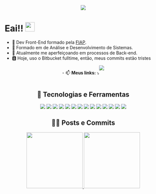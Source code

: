 <div align="center">
 <img src="https://github.com/JoaoLeiteF/JoaoLeiteF/assets/88325854/91578095-1f52-431e-b9b4-6db9430362af">
</div>

# Eai!! <img src="https://raw.githubusercontent.com/MartinHeinz/MartinHeinz/master/wave.gif" width="30px" height="30px" />

- 🔭 Dev Front-End formado pela [FIAP](https://www.linkedin.com/school/fiap/).
- 🔖 Formado em de Análise e Desenvolvimento de Sistemas.
- 🌱 Atualmente me aperfeiçoando em processos de Back-end.
- 🅱 Hoje, uso o Bitbucket fulltime, então, meus commits estão tristes
 


<div style="display:flex; justify-content:center"> 
  <p>- 📫  <strong> Meus links: </strong>  ⤵️</p> 
  <a href="https://www.linkedin.com/in/jo%C3%A3o-pedro-ba729a201/" target="_blank">
    <img src="https://img.shields.io/badge/-LinkedIn-%230077B5?style=for-the-badge&logo=linkedin&logoColor=white" target="_blank">
  </a>
</div>

<div align="center">
  <h2> 🔧 Tecnologias e Ferramentas </h2>
  
  <img src="https://img.shields.io/badge/-git-F05032?logo=git&logoColor=white&style=for-the-badge" />	
  <img src="https://img.shields.io/badge/-html-E34F26?logo=html5&logoColor=white&style=for-the-badge" />
  <img src="https://img.shields.io/badge/-css-1572B6?logo=css3&logoColor=white&style=for-the-badge" />
  <img src="https://img.shields.io/badge/-javascript-F7DF1E?logo=javascript&logoColor=white&style=for-the-badge" />
  <img src="https://img.shields.io/badge/-reactjs-61DAFB?logo=react&logoColor=white&style=for-the-badge" />
  <img src="https://img.shields.io/badge/-styled components-DB7093?logo=styled-components&logoColor=white&style=for-the-badge" />
  <img src="https://img.shields.io/badge/-typescrypt-3178C6?logo=typescript&logoColor=white&style=for-the-badge" />
  <img src="https://img.shields.io/badge/-nodejs-339933?logo=node.js&logoColor=white&style=for-the-badge" />
  <img src="https://img.shields.io/badge/Amazon_AWS-FF9900?style=for-the-badge&logo=amazonaws&logoColor=white">
  <img src="https://img.shields.io/badge/-jwt-000000?logo=JSON Web Tokens&logoColor=white&style=for-the-badge" />
  <img src="https://img.shields.io/badge/GitHub-100000?style=for-the-badge&logo=github&logoColor=white">
  <img src="https://img.shields.io/badge/-vercel-000000?logo=vercel&logoColor=white&style=for-the-badge" />
  <img src="https://img.shields.io/badge/-npm-CB3837?logo=npm&logoColor=white&style=for-the-badge" />
  <img src="https://img.shields.io/badge/-yarn-2C8EBB?logo=yarn&logoColor=white&style=for-the-badge" />
</div>

 <div align="center">
  <h2> 👩‍💻 Posts e Commits </h2>
  
  <a href="https://github.com/JoaoLeiteF">
  <img height="180em" src="https://github-readme-stats.vercel.app/api?username=JoaoLeiteF&count_private=true&show_icons=true&theme=dark&include_all_commits=true&count_private=true"/>
  <img height="180em" src="https://github-readme-stats.vercel.app/api/top-langs/?username=JoaoLeiteF&count_private=true&layout=compact&langs_count=7&theme=dark"/>
</div>
